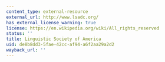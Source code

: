 ```yaml
---
content_type: external-resource
external_url: http://www.lsadc.org/
has_external_license_warning: true
license: https://en.wikipedia.org/wiki/All_rights_reserved
status: ''
title: Linguistic Society of America
uid: de8b8dd3-5fae-42cc-af94-a6f2aa29a2d2
wayback_url: ''
---
```

